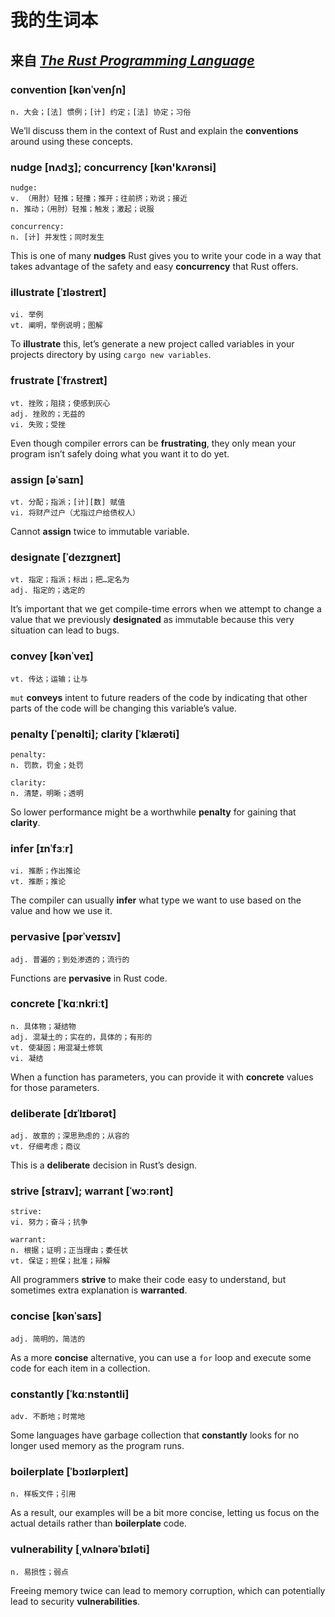 # 我的生词本


## 来自 [*The Rust Programming Language*](https://github.com/rust-lang/book.git)


### convention [kənˈvenʃn]

    n. 大会；[法] 惯例；[计] 约定；[法] 协定；习俗

We’ll discuss them in the context of Rust and explain the **conventions** around using these
concepts.


### nudge [nʌdʒ]; concurrency [kən'kʌrənsi]

    nudge:
    v. （用肘）轻推；轻撞；推开；往前挤；劝说；接近
    n. 推动；（用肘）轻推；触发；激起；说服

    concurrency:
    n. [计] 并发性；同时发生

This is one of many **nudges** Rust gives you to write your code in a way that takes advantage of
the safety and easy **concurrency** that Rust offers.


### illustrate [ˈɪləstreɪt]

    vi. 举例
    vt. 阐明，举例说明；图解

To **illustrate** this, let’s generate a new project called variables in your projects directory by
using `cargo new variables`.


### frustrate [ˈfrʌstreɪt]

    vt. 挫败；阻挠；使感到灰心
    adj. 挫败的；无益的
    vi. 失败；受挫

Even though compiler errors can be **frustrating**, they only mean your program isn’t safely doing
what you want it to do yet.


### assign [əˈsaɪn]

    vt. 分配；指派；[计][数] 赋值
    vi. 将财产过户（尤指过户给债权人）

Cannot **assign** twice to immutable variable.


### designate [ˈdezɪɡneɪt]

    vt. 指定；指派；标出；把…定名为
    adj. 指定的；选定的

It’s important that we get compile-time errors when we attempt to change a value that we previously
**designated** as immutable because this very situation can lead to bugs.


### convey [kənˈveɪ]

    vt. 传达；运输；让与

`mut` **conveys** intent to future readers of the code by indicating that other parts of the code
will be changing this variable’s value.


### penalty [ˈpenəlti]; clarity [ˈklærəti]

    penalty:
    n. 罚款，罚金；处罚

    clarity:
    n. 清楚，明晰；透明

So lower performance might be a worthwhile **penalty** for gaining that **clarity**.


### infer [ɪnˈfɜːr]

    vi. 推断；作出推论
    vt. 推断；推论

The compiler can usually **infer** what type we want to use based on the value and how we use it.


### pervasive [pərˈveɪsɪv]

    adj. 普遍的；到处渗透的；流行的

Functions are **pervasive** in Rust code.


### concrete [ˈkɑːnkriːt]

    n. 具体物；凝结物
    adj. 混凝土的；实在的，具体的；有形的
    vt. 使凝固；用混凝土修筑
    vi. 凝结

When a function has parameters, you can provide it with **concrete** values for those parameters.


### deliberate [dɪˈlɪbərət]

    adj. 故意的；深思熟虑的；从容的
    vt. 仔细考虑；商议

This is a **deliberate** decision in Rust’s design.


### strive [straɪv]; warrant [ˈwɔːrənt]

    strive:
    vi. 努力；奋斗；抗争

    warrant:
    n. 根据；证明；正当理由；委任状
    vt. 保证；担保；批准；辩解

All programmers **strive** to make their code easy to understand, but sometimes extra explanation
is **warranted**.


### concise [kənˈsaɪs]

    adj. 简明的，简洁的

As a more **concise** alternative, you can use a `for` loop and execute some code for each item in
a collection.


### constantly [ˈkɑːnstəntli]

    adv. 不断地；时常地

Some languages have garbage collection that **constantly** looks for no longer used memory as the
program runs.


### boilerplate [ˈbɔɪlərpleɪt]

    n. 样板文件；引用

As a result, our examples will be a bit more concise, letting us focus on the actual details rather
than **boilerplate** code.


### vulnerability [ˌvʌlnərəˈbɪləti]

    n. 易损性；弱点

Freeing memory twice can lead to memory corruption, which can potentially lead to security
**vulnerabilities**.
